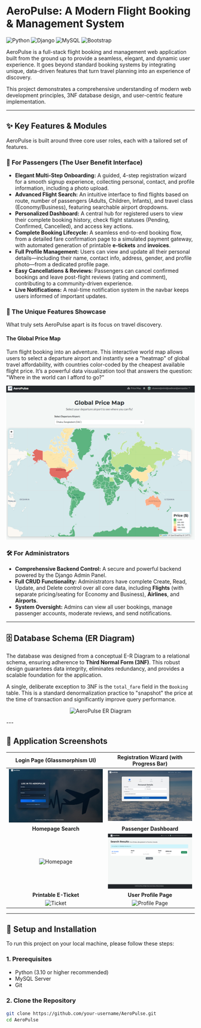 # AeroPulse: A Modern Flight Booking & Management System

![Python](https://img.shields.io/badge/Python-3776AB?style=for-the-badge&logo=python&logoColor=white)
![Django](https://img.shields.io/badge/Django-092E20?style=for-the-badge&logo=django&logoColor=white)
![MySQL](https://img.shields.io/badge/MySQL-4479A1?style=for-the-badge&logo=mysql&logoColor=white)
![Bootstrap](https://img.shields.io/badge/Bootstrap-7952B3?style=for-the-badge&logo=bootstrap&logoColor=white)

AeroPulse is a full-stack flight booking and management web application built from the ground up to provide a seamless, elegant, and dynamic user experience. It goes beyond standard booking systems by integrating unique, data-driven features that turn travel planning into an experience of discovery.

This project demonstrates a comprehensive understanding of modern web development principles, 3NF database design, and user-centric feature implementation.

---


## ✨ Key Features & Modules

AeroPulse is built around three core user roles, each with a tailored set of features.

### 👤 For Passengers (The User Benefit Interface)

*   **Elegant Multi-Step Onboarding:** A guided, 4-step registration wizard for a smooth signup experience, collecting personal, contact, and profile information, including a photo upload.
*   **Advanced Flight Search:** An intuitive interface to find flights based on route, number of passengers (Adults, Children, Infants), and travel class (Economy/Business), featuring searchable airport dropdowns.
*   **Personalized Dashboard:** A central hub for registered users to view their complete booking history, check flight statuses (Pending, Confirmed, Cancelled), and access key actions.
*   **Complete Booking Lifecycle:** A seamless end-to-end booking flow, from a detailed fare confirmation page to a simulated payment gateway, with automated generation of printable **e-tickets** and **invoices**.
*   **Full Profile Management:** Users can view and update all their personal details—including their name, contact info, address, gender, and profile photo—from a dedicated profile page.
*   **Easy Cancellations & Reviews:** Passengers can cancel confirmed bookings and leave post-flight reviews (rating and comment), contributing to a community-driven experience.
*   **Live Notifications:** A real-time notification system in the navbar keeps users informed of important updates.

### 🌟 The Unique Features Showcase

What truly sets AeroPulse apart is its focus on travel discovery.

#### The Global Price Map
Turn flight booking into an adventure. This interactive world map allows users to select a departure airport and instantly see a "heatmap" of global travel affordability, with countries color-coded by the cheapest available flight price. It’s a powerful data visualization tool that answers the question: "Where in the world can I afford to go?"

<p align="center">
  <img src="Picture27.png" alt="Global Price Map" width="800"/>
</p>

### 🛠️ For Administrators

*   **Comprehensive Backend Control:** A secure and powerful backend powered by the Django Admin Panel.
*   **Full CRUD Functionality:** Administrators have complete Create, Read, Update, and Delete control over all core data, including **Flights** (with separate pricing/seating for Economy and Business), **Airlines**, and **Airports**.
*   **System Oversight:** Admins can view all user bookings, manage passenger accounts, moderate reviews, and send notifications.

---

## 🗄️ Database Schema (ER Diagram)

The database was designed from a conceptual E-R Diagram to a relational schema, ensuring adherence to **Third Normal Form (3NF)**. This robust design guarantees data integrity, eliminates redundancy, and provides a scalable foundation for the application.

A single, deliberate exception to 3NF is the `total_fare` field in the `Booking` table. This is a standard denormalization practice to "snapshot" the price at the time of transaction and significantly improve query performance.

<p align="center">
  <img src="ER diagram.png" alt="AeroPulse ER Diagram" width="800"/>
</p>
---

## 📸 Application Screenshots

| Login Page (Glassmorphism UI) | Registration Wizard (with Progress Bar) |
| :---: | :---: |
| ![Login Page](Picture2.png) | ![Registration Page](Picture3.png) |
| **Homepage Search** | **Passenger Dashboard** |
| ![Homepage](https://i.imgur.com/your_homepage_screenshot.png) | ![Dashboard](Picture10.png) |
| **Printable E-Ticket** | **User Profile Page** |
| ![Ticket](https://i.imgur.com/your_ticket_screenshot.png) | ![Profile Page](https://i.imgur.com/your_profile_screenshot.png) |

---

## 🚀 Setup and Installation

To run this project on your local machine, please follow these steps:

### 1. Prerequisites
*   Python (3.10 or higher recommended)
*   MySQL Server
*   Git

### 2. Clone the Repository
```bash
git clone https://github.com/your-username/AeroPulse.git
cd AeroPulse

